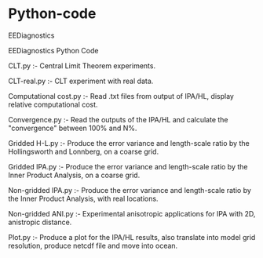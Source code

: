 # Python-code
EEDiagnostics

EEDiagnostics Python Code

CLT.py :- Central Limit Theorem experiments.

CLT-real.py :- CLT experiment with real data.

Computational cost.py :- Read .txt files from output of IPA/HL, display relative computational cost.

Convergence.py :- Read the outputs of the IPA/HL and calculate the "convergence" between 100% and N%.

Gridded H-L.py :- Produce the error variance and length-scale ratio by the Hollingsworth and Lonnberg, on a coarse grid.

Gridded IPA.py :- Produce the error variance and length-scale ratio by the Inner Product Analysis, on a coarse grid.

Non-gridded IPA.py :- Produce the error variance and length-scale ratio by the Inner Product Analysis, with real locations.

Non-gridded ANI.py :- Experimental anisotropic applications for IPA with 2D, anistropic distance.

Plot.py :- Produce a plot for the IPA/HL results, also translate into model grid resolution, produce netcdf file and move into ocean.
